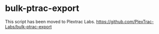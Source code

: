 # bulk-ptrac-export
This script has been moved to Plextrac Labs. https://github.com/PlexTrac-Labs/bulk-ptrac-export
